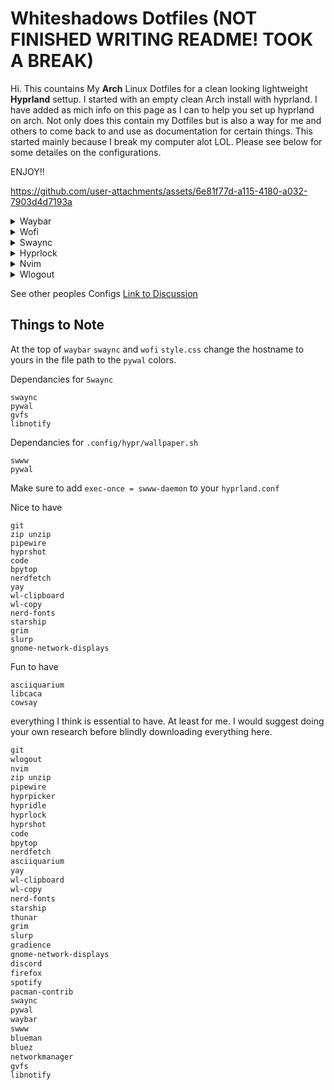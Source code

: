 # Whiteshadows Dotfiles (NOT FINISHED WRITING README! TOOK A BREAK)
Hi. This countains My **Arch** Linux Dotfiles for a clean looking lightweight **Hyprland** settup. I started with an empty clean Arch install with hyprland. I have added as mich info on this page as I can to help you set up hyprland on arch. Not only does this contain my Dotfiles but is also a way for me and others to come back to and use as documentation for certain things. This started mainly because I break my computer alot LOL. Please see below for some detailes on the configurations.

ENJOY!!

https://github.com/user-attachments/assets/6e81f77d-a115-4180-a032-7903d4d7193a



<details>
  <summary>Waybar</summary>
  
  ![Waybar Screenshot](https://github.com/user-attachments/assets/10bbbd4b-08f3-475b-900d-ed6387c7f976) 
  ## Worspaces
  I configured the worspaces so that if there is content on a workspace, the dont will be darker. this is so you can keep track of the content you have open and where tf it is!! 
  ![2025-01-04-030026_hyprshot](https://github.com/user-attachments/assets/31668572-b35d-4acb-8525-8cb0e5669101)
  ## Expanding waybar
  I have added this grouping so that you can make your waybr as clean as possible but still have all the things yoy need.
  ![2025-01-04-030055_hyprshot](https://github.com/user-attachments/assets/6d8b334b-6b9d-4d0c-b208-dbd52f262d1d)
  ### Dependancies for `Waybar`
  ```
  waybar
  hyprpicker
  pywal
  blueman
  bluez
  networkmanager
  swaync
  yay
  ``` 
  ### Things to add to `hyprland`
  ```exec-once = waybar```
  ### Blur
  ```
  Coming Soon
  ```
  ### If you want to use `Pywal`
  At the top of `waybar` `style.css` change the hostname to yours in the file path to the `pywal` colors.
</details>


<details>
  <summary>Wofi</summary>
  <img src="https://github.com/user-attachments/assets/ee3cddb2-3a8f-441c-bbb3-ef7970fe5836" width = "40%">

</details>

<details>
  <summary>Swaync</summary>
  <img src="https://github.com/user-attachments/assets/aa98078f-6a12-43ed-98c2-e73382523ba7" width = "40%">

</details>

<details>
  <summary>Hyprlock</summary>
  <img src="https://github.com/user-attachments/assets/4b0b89b2-b2bc-4078-9dfb-f68ae0dd8169" width = "60%">

</details>

<details>
  <summary>Nvim</summary>
  <img src="https://github.com/user-attachments/assets/31bace86-a486-4b96-9fa9-9369d2dfd99c" width = "60%">
</details>

<details>
  <summary>Wlogout</summary>
  <img src="https://github.com/user-attachments/assets/414e835d-0dce-44ff-9442-8245b86ba592" width = "60%">

</details>


See other peoples Configs [Link to Discussion](https://github.com/elifouts/Dotfiles/discussions/1)








## Things to Note
At the top of `waybar` `swaync` and `wofi` `style.css` change the hostname to yours in the file path to the `pywal` colors.




Dependancies for `Swaync`
```
swaync
pywal
gvfs
libnotify
```

Dependancies for `.config/hypr/wallpaper.sh`
```
swww
pywal
```
Make sure to add ``exec-once = swww-daemon`` to your `hyprland.conf`

Nice to have
```
git
zip unzip
pipewire
hyprshot
code
bpytop
nerdfetch
yay
wl-clipboard
wl-copy
nerd-fonts
starship
grim
slurp
gnome-network-displays
```
Fun to have
```
asciiquarium
libcaca
cowsay
```

everything I think is essential to have. At least for me. I would suggest doing your own research before blindly downloading everything here.
```txt
git
wlogout
nvim
zip unzip
pipewire
hyprpicker
hypridle
hyprlock
hyprshot
code
bpytop
nerdfetch
asciiquarium
yay
wl-clipboard
wl-copy
nerd-fonts
starship
thunar
grim
slurp
gradience
gnome-network-displays
discord
firefox
spotify
pacman-contrib
swaync
pywal
waybar
swww
blueman
bluez
networkmanager
gvfs
libnotify
```
